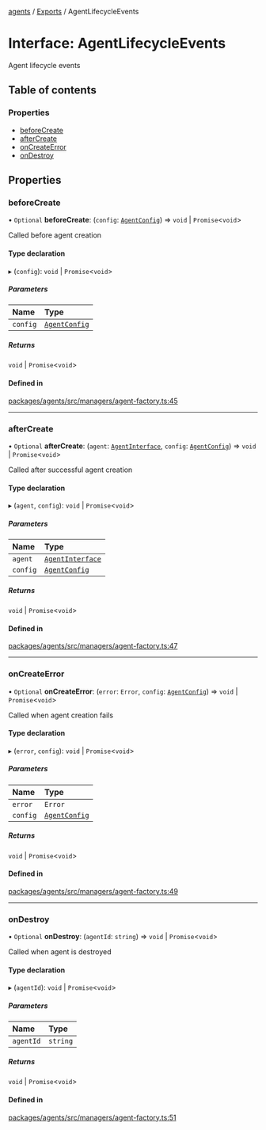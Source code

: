 <!-- 
 ⚠️  AUTO-GENERATED FILE - DO NOT EDIT MANUALLY
 This file is automatically generated by scripts/docs-generator.js
 To make changes, edit the source TypeScript files or update the generator script
-->

[agents](../../) / [Exports](../modules) / AgentLifecycleEvents

# Interface: AgentLifecycleEvents

Agent lifecycle events

## Table of contents

### Properties

- [beforeCreate](AgentLifecycleEvents#beforecreate)
- [afterCreate](AgentLifecycleEvents#aftercreate)
- [onCreateError](AgentLifecycleEvents#oncreateerror)
- [onDestroy](AgentLifecycleEvents#ondestroy)

## Properties

### beforeCreate

• `Optional` **beforeCreate**: (`config`: [`AgentConfig`](AgentConfig)) => `void` \| `Promise`\<`void`\>

Called before agent creation

#### Type declaration

▸ (`config`): `void` \| `Promise`\<`void`\>

##### Parameters

| Name | Type |
| :------ | :------ |
| `config` | [`AgentConfig`](AgentConfig) |

##### Returns

`void` \| `Promise`\<`void`\>

#### Defined in

[packages/agents/src/managers/agent-factory.ts:45](https://github.com/woojubb/robota/blob/87419dbb26faf50d7f1d60ae717fbe215743d1f6/packages/agents/src/managers/agent-factory.ts#L45)

___

### afterCreate

• `Optional` **afterCreate**: (`agent`: [`AgentInterface`](AgentInterface), `config`: [`AgentConfig`](AgentConfig)) => `void` \| `Promise`\<`void`\>

Called after successful agent creation

#### Type declaration

▸ (`agent`, `config`): `void` \| `Promise`\<`void`\>

##### Parameters

| Name | Type |
| :------ | :------ |
| `agent` | [`AgentInterface`](AgentInterface) |
| `config` | [`AgentConfig`](AgentConfig) |

##### Returns

`void` \| `Promise`\<`void`\>

#### Defined in

[packages/agents/src/managers/agent-factory.ts:47](https://github.com/woojubb/robota/blob/87419dbb26faf50d7f1d60ae717fbe215743d1f6/packages/agents/src/managers/agent-factory.ts#L47)

___

### onCreateError

• `Optional` **onCreateError**: (`error`: `Error`, `config`: [`AgentConfig`](AgentConfig)) => `void` \| `Promise`\<`void`\>

Called when agent creation fails

#### Type declaration

▸ (`error`, `config`): `void` \| `Promise`\<`void`\>

##### Parameters

| Name | Type |
| :------ | :------ |
| `error` | `Error` |
| `config` | [`AgentConfig`](AgentConfig) |

##### Returns

`void` \| `Promise`\<`void`\>

#### Defined in

[packages/agents/src/managers/agent-factory.ts:49](https://github.com/woojubb/robota/blob/87419dbb26faf50d7f1d60ae717fbe215743d1f6/packages/agents/src/managers/agent-factory.ts#L49)

___

### onDestroy

• `Optional` **onDestroy**: (`agentId`: `string`) => `void` \| `Promise`\<`void`\>

Called when agent is destroyed

#### Type declaration

▸ (`agentId`): `void` \| `Promise`\<`void`\>

##### Parameters

| Name | Type |
| :------ | :------ |
| `agentId` | `string` |

##### Returns

`void` \| `Promise`\<`void`\>

#### Defined in

[packages/agents/src/managers/agent-factory.ts:51](https://github.com/woojubb/robota/blob/87419dbb26faf50d7f1d60ae717fbe215743d1f6/packages/agents/src/managers/agent-factory.ts#L51)
